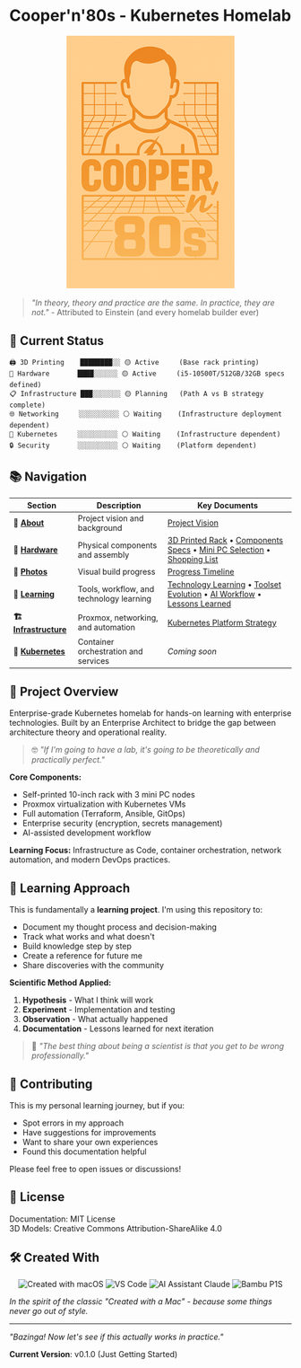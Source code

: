 # Cooper'n'80s - Kubernetes Homelab

<p align="center">
  <img src="assets/cooper-n-80s_500px.png" alt="Cooper'n'80s Logo" width="300"/>
</p>

> *"In theory, theory and practice are the same. In practice, they are not."* - Attributed to Einstein (and every homelab builder ever)

## 🚀 Current Status

```
🖨️ 3D Printing    ████████░░ 🟡 Active     (Base rack printing)
🔧 Hardware       ████░░░░░░ 🟡 Active     (i5-10500T/512GB/32GB specs defined)  
📋 Infrastructure ███░░░░░░░ 🟡 Planning   (Path A vs B strategy complete)
🌐 Networking     ░░░░░░░░░░ ⚪ Waiting    (Infrastructure deployment dependent)
🚀 Kubernetes     ░░░░░░░░░░ ⚪ Waiting    (Infrastructure dependent)
🔒 Security       ░░░░░░░░░░ ⚪ Waiting    (Platform dependent)
```

## 📚 Navigation

| Section | Description | Key Documents |
|---------|-------------|---------------|
| **🎯 [About](docs/about/)** | Project vision and background | [Project Vision](docs/about/project-vision.md) |
| **🔧 [Hardware](docs/hardware/)** | Physical components and assembly | [3D Printed Rack](docs/hardware/3d-printed-rack.md) • [Components Specs](docs/hardware/rack-components.md) • [Mini PC Selection](docs/hardware/mini-pc-selection.md) • [Shopping List](docs/hardware/shopping-list.md) |
| **📸 [Photos](docs/photos/)** | Visual build progress | [Progress Timeline](docs/photos/README.md) |
| **📖 [Learning](docs/learning/)** | Tools, workflow, and technology learning | [Technology Learning](docs/learning/technology_learning.md) • [Toolset Evolution](docs/learning/toolset-evolution.md) • [AI Workflow](docs/learning/claude-workflow.md) • [Lessons Learned](docs/learning/lessons-learned.md) |
| **🏗️ [Infrastructure](docs/infrastructure/)** | Proxmox, networking, and automation | [Kubernetes Platform Strategy](docs/infrastructure/kubernetes-platform-strategy.md) |
| **🚀 [Kubernetes](docs/kubernetes/)** | Container orchestration and services | *Coming soon* |

## 🎯 Project Overview

Enterprise-grade Kubernetes homelab for hands-on learning with enterprise technologies. Built by an Enterprise Architect to bridge the gap between architecture theory and operational reality.

> 🤓 *"If I'm going to have a lab, it's going to be theoretically and practically perfect."*

**Core Components:**
- Self-printed 10-inch rack with 3 mini PC nodes
- Proxmox virtualization with Kubernetes VMs  
- Full automation (Terraform, Ansible, GitOps)
- Enterprise security (encryption, secrets management)
- AI-assisted development workflow

**Learning Focus:** Infrastructure as Code, container orchestration, network automation, and modern DevOps practices.

## 🧪 Learning Approach

This is fundamentally a **learning project**. I'm using this repository to:

- Document my thought process and decision-making
- Track what works and what doesn't
- Build knowledge step by step
- Create a reference for future me
- Share discoveries with the community

**Scientific Method Applied:**
1. **Hypothesis** - What I think will work
2. **Experiment** - Implementation and testing  
3. **Observation** - What actually happened
4. **Documentation** - Lessons learned for next iteration

> 🔬 *"The best thing about being a scientist is that you get to be wrong professionally."*

## 🤝 Contributing

This is my personal learning journey, but if you:
- Spot errors in my approach
- Have suggestions for improvements  
- Want to share your own experiences
- Found this documentation helpful

Please feel free to open issues or discussions!

## 📄 License

Documentation: MIT License  
3D Models: Creative Commons Attribution-ShareAlike 4.0

## 🛠️ Created With

<p align="center">
  <img src="https://img.shields.io/badge/Created%20with-macOS-000000?style=for-the-badge&logo=apple&logoColor=white" alt="Created with macOS"/>
  <img src="https://img.shields.io/badge/Editor-VS%20Code-007ACC?style=for-the-badge&logo=visualstudiocode&logoColor=white" alt="VS Code"/>
  <img src="https://img.shields.io/badge/AI%20Assistant-Claude-FF6B35?style=for-the-badge&logo=anthropic&logoColor=white" alt="AI Assistant Claude"/>
  <img src="https://img.shields.io/badge/3D%20Printer-Bambu%20P1S-00A8FF?style=for-the-badge&logo=bambulab&logoColor=white" alt="Bambu P1S"/>
</p>

*In the spirit of the classic "Created with a Mac" - because some things never go out of style.*

---

*"Bazinga! Now let's see if this actually works in practice."*

**Current Version**: v0.1.0 (Just Getting Started)
